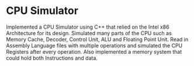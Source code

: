 # CPU Simulator
Implemented a CPU Simulator using C++ that relied on the Intel x86 Architecture for its design. Simulated many parts of the CPU such as Memory Cache, Decoder, Control Unit, ALU and Floating Point Unit. Read in Assembly Language files with multiple operations and simulated the CPU Registers after every operation. Also implemented a memory system that could hold both Instructions and data.
